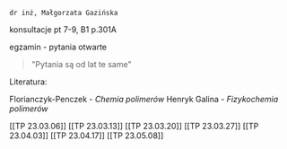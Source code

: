 	dr inż, Małgorzata Gazińska
konsultacje pt 7-9, B1 p.301A

egzamin - pytania otwarte

> "Pytania są od lat te same"

Literatura:

Florianczyk-Penczek - *Chemia polimerów*
Henryk Galina - *Fizykochemia polimerów*

[[TP 23.03.06]]
[[TP 23.03.13]]
[[TP 23.03.20]]
[[TP 23.03.27]]
[[TP 23.04.03]]
[[TP 23.04.17]]
[[TP 23.05.08]]




